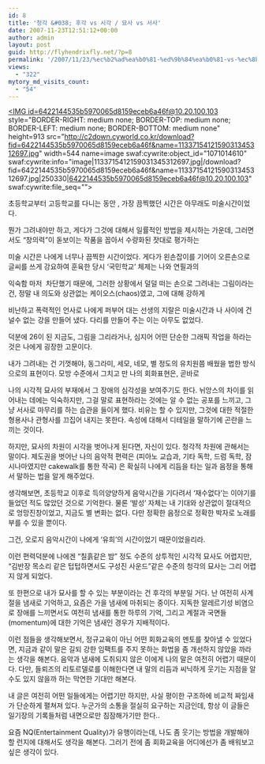 ```yaml
---
id: 8
title: '청각 &#038; 후각 vs 시각 / 묘사 vs 서사'
date: 2007-11-23T12:51:12+00:00
author: admin
layout: post
guid: http://flyhendrixfly.net/?p=8
permalink: '/2007/11/23/%ec%b2%ad%ea%b0%81-%ed%9b%84%ea%b0%81-vs-%ec%8b%9c%ea%b0%81-%eb%ac%98%ec%82%ac-vs-%ec%84%9c%ec%82%ac/'
views:
  - "322"
mytory_md_visits_count:
  - "54"
---
```

<A href="http://c2down.cyworld.co.kr/download?fid=6422144535b5970065d8159eceb6a46f&name=1133715412159031345312697.jpg" target=_blank><IMG id=6422144535b5970065d8159eceb6a46f@10.20.100.103 style="BORDER-RIGHT: medium none; BORDER-TOP: medium none; BORDER-LEFT: medium none; BORDER-BOTTOM: medium none" height=913 src="http://c2down.cyworld.co.kr/download?fid=6422144535b5970065d8159eceb6a46f&name=1133715412159031345312697.jpg" width=544 name=image swaf:cywrite:object\_id="1071014610" swaf:cywrite:info="image|1133715412159031345312697.jpg|/download?fid=6422144535b5970065d8159eceb6a46f&name=1133715412159031345312697.jpg|250330|6422144535b5970065d8159eceb6a46f@10.20.100.103" swaf:cywrite:file\_seq=""></A>


  


초등학교부터 고등학교를 다니는 동안 , 가장 끔찍했던 시간은 아무래도 미술시간이었다.


  


뭔가 그려내야만 하고, 게다가 그것에 대해서 일률적인 방법을 제시하는 가운데, 그러면서도 &#8220;창의력&#8221;이 돋보이는 작품을 꼽아서 수량화된 잣대로 평가하는


  


미술 시간은 나에게 너무나 끔찍한 시간이었다. 게다가 왼손잡이를 기어이 오른손으로 글씨를 쓰게 강요하여 훈육한 당시 &#8216;국민학교&#8217; 체제는 나와 연필과의


  


익숙함 마저&nbsp; 차단했기 때문에, 그러한 상황에서 덜덜 떠는 손으로 그려내는 그림이라는 건, 정말 내 의도와 상관없는 케이오스(chaos)였고, 그에 대해 강하게


  


비난하고 폭력적인 언사로 나에게 퍼부어 대는 선생의 지랄은 미술시간과 나 사이에 건널수 없는 강을 만들어 냈다. 다리를 만들어 주는 이는 아무도 없었다.


  


덕분에 26이 된 지금도, 그림을 그리라거나, 심지어 어떤 단순한 그래픽 작업을 하라는 것은 나에게 굉장한 고문이다.


  


내가 그려내는 건 기껏해야, 동그라미, 세모, 네모, 별 정도의 유치원쯤 배웠을 법한 방식으로의 표현이다. 모방 수준에서 그치고 만 나의 회화표현은, 곧바로


  


나의 시각적 묘사의 부재에서 그 장애의 심각성을 보여주기도 한다. 뉘앙스의 차이를 읽어내는 데에는 익숙하지만, 그걸 말로 표현하라는 것에는 알 수 없는 공포를 느끼고, 그냥 서사로 마무리를 하는 습관을 들이게 했다. 비유는 할 수 있지만, 그것에 대한 적절한 형용사나 관형사를 끄집어 내지는 못한다. 속성에 대해서 디테일을 말하기에 곤란을 느끼는 것이다.


  


하지만, 묘사의 차원이 시각을 벗어나게 된다면, 자신이 있다. 청각적 차원에 관해서는 말이다. 제도권을 벗어난 나의 음악적 편력은 (피아노 교습과, 기타 독학, 드럼 독학, 잠시나마였지만 cakewalk를 통한 작곡) 은 확실히 나에게 리듬을 타는 일과 음정을 통해서 말하는 법을 알게 해주었다.


  


생각해보면, 초등학교 이후로 득의양양하게 음악시간을 기다려서 &#8216;재수없다&#8217;는 이야기를 들었던 적도 많았던 것으로 기억한다. 물론 &#8216;발성&#8217; 자체는 내 기대와 상관없이 절대적으로 엉망진창이었고, 지금도 별 변화는 없다. 다만 정확한 음정으로 정확한 박자로 노래를 부를 수 있을 뿐이다.


  


그건, 오로지 음악시간이 나에게 &#8216;유희&#8217;의 시간이었기 때문이었을리라.


  


이런 편력덕분에 나에겐 &#8220;칠흙같은 밤&#8221; 정도 수준의 상투적인 시각적 묘사도 어렵지만, &#8220;김반장 목소리 같은 텁텁하면서도 구성진 사운드&#8221;같은 수준의 청각의 묘사는 그리 어렵지 않게 되었다.


  


또 한편으로 내가 묘사를 할 수 있는 부분이라는 건 후각의 부분일 거다. 난 여전히 사계절을 냄새로 기억하고, 요즘은 가을 냄새에 마취되는 중이다. 지독한 알레르기성 비염으로 장애를 느끼면서도 여전히 냄새를 통한 하루의 기억, 그리고 계절과 국면들(momentum)에 대한 기억은 냄새인 경우가 지배적이다.


  


이런 점들을 생각해보면서, 정규교육이 아닌 어떤 회화교육의 멘토를 찾아낼 수 있었다면, 지금과 같이 말은 길되 강한 임팩트를 주지 못하는 화법을 좀 개선하지 않았을 까라는 생각을 해본다. 음악과 냄새에 도취되지 않은 이에게 나의 말은 여전히 어렵기 때문이다. 다만, 들뢰즈의 리토르델로를 이해한다면 내 말의 리듬과 씨닉하게 웃기는 지점을 알 수도 있지 않을까 하는 막연한 기대만 해본다.


  


내 글은 여전히 어떤 일들에게는 어렵기만 하지만, 사실 평이한 구조하에 비교적 짜임새가 단순하게 펼쳐져 있다. 누군가의 소통을 절실히 요구하는 지금인데, 항상 이 글들은 일기장의 기록들처럼 내면으로만 침잠해가기만 한다..


  


요즘 NQ(Entertainment Quality)가 유행이라는데, 나도 좀 웃기는 방법을 개발해야 할 런지에 대해서도 생각을 해본다. 그러기 전에 좀 회화교육을 어디에선가 좀 배워보고 싶은 생각이 있다.
